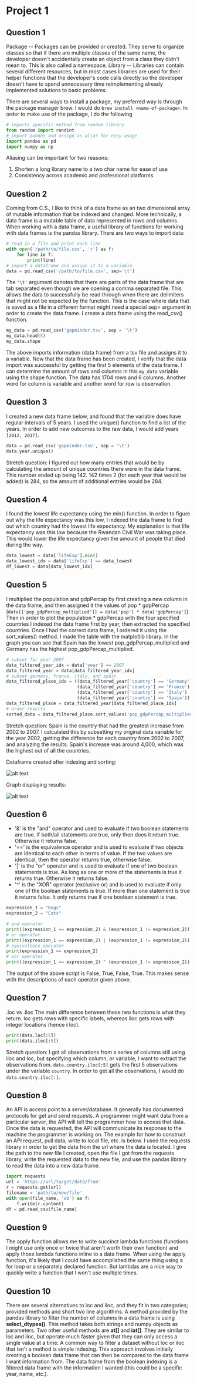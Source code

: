 # Project 1

## Question 1
Package -- Packages can be provided or created. They serve to organize classes so that if there are multiple classes of the same name, the developer doesn't accidentally create an object from a class they didn't mean to. This is also called a namespace.
Library -- Libraries can contain several different resources, but in most cases libraries are used for their helper functions that the developer's code calls directly so the developer doesn't have to spend unnecessary time reimplementing already implemented solutions to basic problems.

There are several ways to install a package, my preferred way is through the package manager brew. I would do `brew install <name-of-package>`. In order to make use of the package, I do the following

```python
# imports specific method from random library
from random import randint
# import pandas and assign as alias for easy usage
import pandas as pd
import numpy as np
```

Aliasing can be important for two reasons:
1. Shorten a long library name to a two char name for ease of use
2. Consistency across academic and professional platforms

## Question 2
Coming from C.S., I like to think of a data frame as an two dimensional array of mutable information that be indexed and changed. More technically, a data frame is a mutable table of data represented in rows and columns. When working with a data frame, a useful library of functions for working with data frames is the pandas library. There are two ways to import data:

```python
# read in a file and print each line
with open('/path/to/file.csv', 'r') as f:
    for line in f:
        print(line)
# import a dataframe and assign it to a variable
data = pd.read_csv('/path/to/file.csv', sep='\t')
```

The `'\t'` argument denotes that there are parts of the data frame that are tab separated even though we are opening a comma separated file. This allows the data to successfully be read through when there are delimiters that might not be expected by the function. This is the case where data that is saved as a file in a different format might need a special sep= argument in order to create the data frame. I create a data frame using the read_csv() function.

```python
my_data = pd.read_csv('gapminder.tsv', sep = '\t')
my_data.head(5)
my_data.shape
```

The above imports information (data frame) from a tsv file and assigns it to a variable. Now that the data frame has been created, I verify that the data import was successful by getting the first 5 elements of the data frame. I can determine the amount of rows and columns in this `my_data` variable using the shape function. The data has 1704 rows and 6 columns. Another word for column is variable and another word for row is observation.

## Question 3
I created a new data frame below, and found that the variable does have regular intervals of 5 years. I used the unique() function to find a list of the years. In order to add new outcomes to the raw data, I would add years `[2012, 2017]`.

```python
data = pd.read_csv('gapminder.tsv', sep = '\t')
data.year.unique()
```

Stretch question: I figured out how many entries that would be by calculating the amount of unique countries there were in the data frame. This number ended up being 142. 142 times 2 (for each year that would be added) is 284, so the amount of additional entries would be 284.

## Question 4
I found the lowest life expectancy using the min() function. In order to figure out why the life expectancy was this low, I indexed the data frame to find out which country had the lowest life expectancy. My explanation is that life expectancy was this low because the Rwandan Civil War was taking place. This would lower the life expectancy given the amount of people that died during the way.

```python
data_lowest = data['lifeExp'].min()
data_lowest_idx = data['lifeExp'] == data_lowest
df_lowest = data[data_lowest_idx]
```

## Question 5
I multiplied the population and gdpPercap by first creating a new column in the data frame, and then assigned it the values of pop * gdpPercap (`data[['pop_gdpPercap_multiplied']] = data['pop'] * data['gdpPercap']`). Then in order to plot the population * gdpPercap with the four specified countries I indexed the data frame first by year, then extracted the specified countries. Once I had the correct data frame, I ordered it using the sort_values() method. I made the table with the matplotlib library. In the graph you can see that Spain has the lowest pop_gdpPercap_multiplied and Germany has the highest pop_gdpPercap_multiplied.

```python
# subset for year 2007
data_filtered_year_idx = data['year'] == 2007
data_filtered_year = data[data_filtered_year_idx]
# subset germany, france, italy, and spain
data_filtered_place_idx = ((data_filtered_year['country'] == 'Germany') |
                           (data_filtered_year['country'] == 'France') |
                           (data_filtered_year['country'] == 'Italy') |
                           (data_filtered_year['country'] == 'Spain'))
data_filtered_place = data_filtered_year[data_filtered_place_idx]
# order results
sorted_data = data_filtered_place.sort_values('pop_gdpPercap_multiplied', ascending=True)
```

Stretch question: Spain is the country that had the greatest increase from 2002 to 2007. I calculated this by subsetting my original data variable for the year 2002, getting the difference for each country from 2002 to 2007, and analyzing the results. Spain's increase was around 4,000, which was the highest out of all the countries.

Dataframe created after indexing and sorting:

![alt text](question_5b.png)

Graph displaying results:

![alt text](question_5.png)

## Question 6
* '&' is the "and" operator and used to evaluate if two boolean statements are true. If both/all statements are true, only then does it return true. Otherwise it returns false.
* '==' is the equivalence operator and is used to evaluate if two objects are identical to each other in terms of value. If the two values are identical, then the operator returns true, otherwise false.
* '|' is the "or" operator and is used to evaluate if one of two boolean statements is true. As long as one or more of the statements is true it returns true. Otherwise it returns false.
* '^' is the "XOR" operator (exclusive or) and is used to evaluate if only one of the boolean statements is true. If more than one statement is true it returns false. It only returns true if one boolean statement is true.

```python
expression_1 = "Dogs"
expression_2 = "Cats"

# and operator
print((expression_1 == expression_2) & (expression_1 != expression_2))
# or operator
print((expression_1 == expression_2) | (expression_1 != expression_2))
# equivalence operator
print(expression_1 == expression_2)
# xor operator
print((expression_1 == expression_2) ^ (expression_1 != expression_2))
```

The output of the above script is False, True, False, True. This makes sense with the descriptions of each operator given above.

## Question 7
.loc vs .iloc
The main difference between these two functions is what they return. loc gets rows with specific labels, whereas iloc gets rows with integer locations (hence **i** loc).

```python
print(data.loc[:5])
print(data.iloc[:5])
```

Stretch question: I got all observations from a series of columns still using iloc and loc, but specifying which column, or variable, I want to extract the observations from. `data.country.iloc[:5]` gets the first 5 observations under the variable `country`. In order to get all the observations, I would do `data.country.iloc[:]`.

## Question 8
An API is access point to a server/database. It generally has documented protocols for get and send requests. A programmer might want data from a particular server, the API will tell the programmer how to access that data. Once the data is requested, the API will communicate its response to the machine the programmer is working on. The example for how to construct an API request, pull data, write to local file, etc. is below. I used the requests library in order to get the data from the url where the data is located. I give the path to the new file I created, open the file I got from the requests library, write the requested data to the new file, and use the pandas library to read the data into a new data frame.

```python
import requests
url = 'https://url/to/get/data/from'
r = requests.get(url)
filename = 'path/to/new/file'
with open(file_name, 'wb') as f:
    f.write(r.content)
df = pd.read_csv(file_name)
```

## Question 9
The apply function allows me to write succinct lambda functions (functions I might use only once or twice that aren't worth their own function) and apply those lambda functions inline to a data frame. When using the apply function, it's likely that I could have accomplished the same thing using a for loop or a separately declared function. But lambdas are a nice way to quickly write a function that I won't use multiple times.

## Question 10
There are several alternatives to loc and iloc, and they fit in two categories; provided methods and short two line algorithms. A method provided by the pandas library to filter the number of columns in a data frame is using **select_dtypes()**. This method takes both strings and numpy objects as parameters. Two other useful methods are **at[]** and **iat[]**. They are similar to loc and iloc, but operate much faster given that they can only access a single value at a time. A common way to filter a dataset without loc or iloc that isn't a method is simple indexing. This approach involves initially creating a boolean data frame that can then be compared to the data frame I want information from. The data frame from the boolean indexing is a filtered data frame with the information I wanted (this could be a specific year, name, etc.).
